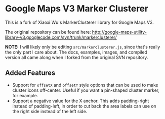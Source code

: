 Google Maps V3 Marker Clusterer
==============================
This is a fork of Xiaoxi Wu's MarkerClusterer library for Google Maps V3.

The original repository can be found here: http://google-maps-utility-library-v3.googlecode.com/svn/trunk/markerclusterer/

**NOTE:** I will likely only be editing `src/markerclusterer.js`, since that's really the only part I care about. The docs, examples, images, and compiled version all came along when I forked from the original SVN repository.

Added Features
--------------

* Support for `offsetX` and `offsetY` style options that can be used to make cluster icons off-center. Useful if you want a pin-shaped cluster marker, for example.
* Support a negative value for the X anchor. This adds padding-right instead of padding-left, in order to cut back the area labels can use on the right side instead of the left side.
